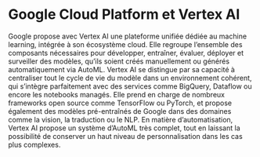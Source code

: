 # Google Cloud Platform et Vertex AI
Google propose avec Vertex AI une plateforme unifiée dédiée au machine learning, intégrée à son écosystème cloud. Elle regroupe l’ensemble des composants nécessaires pour développer, entraîner, évaluer, déployer et surveiller des modèles, qu’ils soient créés manuellement ou générés automatiquement via AutoML. Vertex AI se distingue par sa capacité à centraliser tout le cycle de vie du modèle dans un environnement cohérent, qui s’intègre parfaitement avec des services comme BigQuery, Dataflow ou encore les notebooks managés. Elle prend en charge de nombreux frameworks open source comme TensorFlow ou PyTorch, et propose également des modèles pré-entraînés de Google dans des domaines comme la vision, la traduction ou le NLP. En matière d’automatisation, Vertex AI propose un système d’AutoML très complet, tout en laissant la possibilité de conserver un haut niveau de personnalisation dans les cas plus complexes.